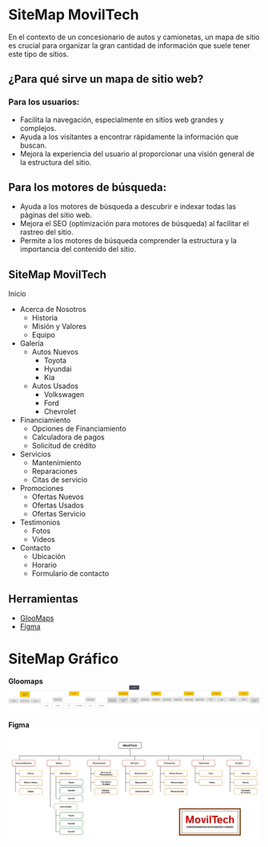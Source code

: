 
# SiteMap MovilTech

En el contexto de un concesionario de autos y camionetas, un mapa de sitio es crucial para organizar la gran cantidad de información que suele tener este tipo de sitios.  

## ¿Para qué sirve un mapa de sitio web?

### Para los usuarios:

- Facilita la navegación, especialmente en sitios web grandes y complejos.  
- Ayuda a los visitantes a encontrar rápidamente la información que buscan.  
- Mejora la experiencia del usuario al proporcionar una visión general de la estructura del sitio.

## Para los motores de búsqueda:

- Ayuda a los motores de búsqueda a descubrir e indexar todas las páginas del sitio web.  
- Mejora el SEO (optimización para motores de búsqueda) al facilitar el rastreo del sitio.  
- Permite a los motores de búsqueda comprender la estructura y la importancia del contenido del sitio.

## SiteMap MovilTech

Inicio
- Acerca de Nosotros  
    - Historia
    - Misión y Valores
    - Equipo
- Galería
    - Autos Nuevos
        - Toyota
        - Hyundai
        - Kia
    - Autos Usados
        - Volkswagen
        - Ford
        - Chevrolet
- Financiamiento
    - Opciones de Financiamiento
    - Calculadora de pagos
    - Solicitud de crédito
- Servicios  
    - Mantenimiento
    - Reparaciones
    - Citas de servicio
- Promociones  
    - Ofertas Nuevos
    - Ofertas Usados
    - Ofertas Servicio
- Testimonios
    - Fotos
    - Videos
- Contacto  
    - Ubicación
    - Horario
    - Formulario de contacto

## Herramientas
- [GlooMaps](https://www.gloomaps.com/)
- [Figma](https://www.figma.com/)

# SiteMap Gráfico

**Gloomaps**
![Gloomaps](/01_session/images/sitemap-moviltech-gloomaps.png)  

**Figma**
![Figma](/01_session/images/sitemap-moviltech-figma.jpg)  
